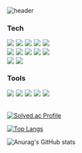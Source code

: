 <!-- info -->
<!-- # :wave: Jae Eon Hwang :wave: -->

![header](https://capsule-render.vercel.app/api?type=soft&color=2DB400&height=300&section=header&text=JaeEon%20Hwang&fontSize90)

<!-- Language logo-->
### Tech
<div style="display: flex; flex-direction: row; margin-bottom: 5px;">
    <img src="https://img.shields.io/badge/Python-3776AB.svg?style=for-the-badge&logo=Python&logoColor=white" style="margin-right: 5px;">
    <img src="https://img.shields.io/badge/Kotlin-7F52FF?style=for-the-badge&logo=Kotlin&logoColor=white" style="margin-right: 5px;">
    <img src="https://img.shields.io/badge/javascript-F7DF1E?style=for-the-badge&logo=javascript&logoColor=black" style="margin-right: 5px;">
    <img src="https://img.shields.io/badge/HTML5-E34F26?style=for-the-badge&logo=HTML5&logoColor=white" style="margin-right: 5px;">
    <img src="https://img.shields.io/badge/CSS3-1572B6?style=for-the-badge&logo=CSS3&logoColor=white" style="margin-right: 5px;">
</div>
<div style="display: flex; flex-direction: row; margin-bottom: 5px;">
    <img src="https://img.shields.io/badge/Django-092E20.svg?style=for-the-badge&logo=Django&logoColor=whit" style="margin-right: 5px;">
    <img src="https://img.shields.io/badge/vue.js-4FC08D?style=for-the-badge&logo=vue.js&logoColor=white" style="margin-right: 5px;">
    <img src="https://img.shields.io/badge/Bootstrap-7952B3.svg?&style=for-the-badge&logo=Bootstrap&logoColor=white" style="margin-right: 5px;">
    <img src="https://img.shields.io/badge/SpringBoot-009639.svg?style=for-the-badge&logo=SpringBoot&logoColor=white" style="margin-right: 5px;">
    <img src="https://img.shields.io/badge/AndroidStudio-3DDC84?style=for-the-badge&logo=AndroidStudio&logoColor=white" style="margin-right: 5px;">
</div>
<div style="display: flex; flex-direction: row; margin-bottom: 5px;">
    <img src="https://img.shields.io/badge/SQLite-003B57.svg?style=for-the-badge&logo=SQLite&logoColor=white" style="margin-right: 5px;">
    <img src="https://img.shields.io/badge/MySQL-4479A1?style=for-the-badge&logo=MySQL&logoColor=white" style="margin-right: 5px;">
</div>

### Tools
<div style="display: flex; flex-direction: row; margin-bottom: 5px;">
    <img src="https://img.shields.io/badge/GitHub-181717.svg?style=for-the-badge&logo=GitHub&logoColor=white" style="margin-right: 5px;">
    <img src="https://img.shields.io/badge/Git-F05032.svg?style=for-the-badge&logo=Git&logoColor=white" style="margin-right: 5px;">
    <img src="https://img.shields.io/badge/Jira-0052CC.svg?style=for-the-badge&logo=Jira&logoColor=white" style="margin-right: 5px;">
    <img src="https://img.shields.io/badge/VisualStudioCode-007ACC.svg?style=for-the-badge&logo=VisualStudioCode&logoColor=white" style="margin-right: 5px;">
    <img src="https://img.shields.io/badge/AmazonEC2-FF9900.svg?style=for-the-badge&logo=AmazonEC2&logoColor=white" style="margin-right: 5px;">
    
</div>
<br>

[![Solved.ac Profile](http://mazassumnida.wtf/api/v2/generate_badge?boj=hju753)](https://solved.ac/hju753)<br/>

<!-- most used language -->
[![Top Langs](https://github-readme-stats.vercel.app/api/top-langs/?username=JaeEonHwang&layout=compact)](https://github.com/delay-100/github-readme-stats) 

<!-- Github Status --> 
![Anurag's GitHub stats](https://github-readme-stats.vercel.app/api?username=JaeEonHwang&show_icons=true&theme=dracula)

<!---
JaeEonHwang/JaeEonHwang is a ✨ special ✨ repository because its `README.md` (this file) appears on your GitHub profile.
You can click the Preview link to take a look at your changes.
--->

